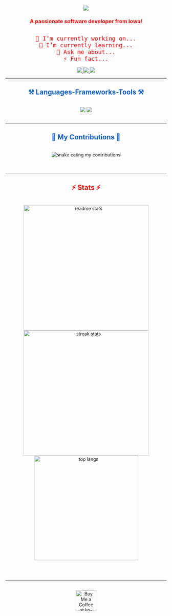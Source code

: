 <h1 align="center">
  <img src="https://readme-typing-svg.herokuapp.com/?font=Silkscreen&size=35&center=true&vCenter=true&width=500&height=70&duration=4000&lines=Hi+There!+%F0%9F%91%8B;+I'm+Arif+Saliu!&color=0b5dcb" />
</h1>

<h3 align="center" style="color:#FF0000">A passionate software developer from Iowa!</h3>
<br/>
<div align="center" style="color:#FF0000; font-family: 'Share Tech Mono', monospace; font-size:18px">
 🔭 I’m currently working on...<br/>
 🌱 I’m currently learning...<br/>
💬 Ask me about...<br/>
⚡ Fun fact...<br/>
</div>
<br/>

<div align="center"> 
  <a href="mailto:arifsaliutech@gmail.com">
    <img src="https://img.shields.io/badge/Gmail-FF0000?style=for-the-badge&logo=gmail&logoColor=FFFFFF" />
  </a>
  <a href="https://linkedin.com/in/arifsaliu" target="_blank">
    <img src="https://img.shields.io/badge/LinkedIn-0b5dcb?style=for-the-badge&logo=linkedin&logoColor=FFFFFF" />
  </a>
  <a href="https://github.com/arifsaliu" target="_blank">
    <img src="https://img.shields.io/badge/Portfolio-f59800?style=for-the-badge&logo=github&logoColor=FFFFFF" />
  </a>
</div>

<hr/>

<h2 align="center" style="color:#0b5dcb">⚒️ Languages-Frameworks-Tools ⚒️</h2>
<br/>
<div align="center">
  <img src="https://skillicons.dev/icons?i=html,css,vscode,github" />
  <img src="https://skillicons.dev/icons?i=python,javascript,typescript,java" /><br>
</div>

<br/>
<hr/>

<div align="center">
  <h2 style="color:#0b5dcb">🐍 My Contributions 🐍</h2>
  <br>
  <img alt="snake eating my contributions" src="https://raw.githubusercontent.com/arifsaliu/snake/output/github-contribution-grid-snake.svg?color_snake=0b5dcb&color_dots=0b5dcb" />
  <br/><br/><br/>
</div>

<hr/>

<h2 align="center" style="color:#FF0000">⚡ Stats ⚡</h2>
<br>
<div align=center>
  <img width="390" src="https://github-readme-stats.vercel.app/api?username=arifsaliu&count_private=true&show_icons=true&theme=dark&title_color=d4d4d4&icon_color=d4d4d4&text_color=d4d4d4&bg_color=0b5dcb&rank_icon=github&border_radius=10" alt="readme stats" />
  <img width="390" src="https://github-readme-streak-stats.herokuapp.com/?user=arifsaliu&theme=dark&stroke=d4d4d4&ring=ababab&currStreakLabel=d4d4d4&sideLabels=d4d4d4&dates=d4d4d4&border_radius=10&background=0b5dcb" alt="streak stats" />
  <br/>
  <img width="325" align="center" src="https://github-readme-stats.vercel.app/api/top-langs/?username=arifsaliu&hide=HTML&langs_count=8&layout=compact&theme=dark&title_color=d4d4d4&text_color=d4d4d4&bg_color=0b5dcb&border_radius=10" alt="top langs" />
</div>

<br/><br/>
<hr/>
<br/>
<div align="center">
  <a href='https://ko-fi.com/V7V4RAK9C' target='_blank'>
    <img height='64' style='border:0px;height:64px;' src='https://storage.ko-fi.com/cdn/kofi1.png?v=3' border='0' alt='Buy Me a Coffee at ko-fi.com' />
  </a>
</div>
<br/>
